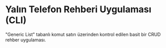 # Yalın Telefon Rehberi Uygulaması (CLI)
"Generic List" tabanlı komut satırı üzerinden kontrol edilen basit bir CRUD rehber uygulaması.
